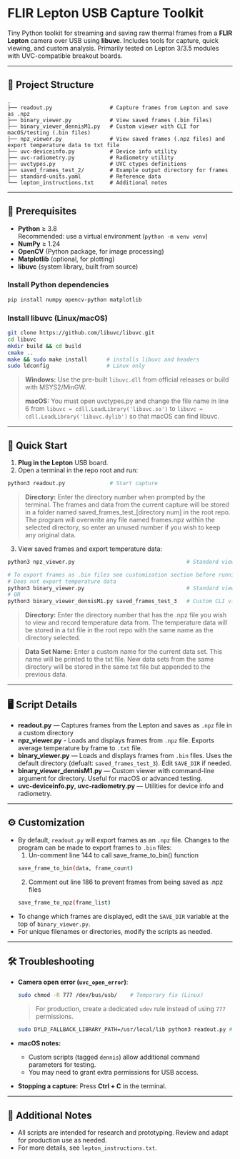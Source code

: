 # FLIR Lepton USB Capture Toolkit

Tiny Python toolkit for streaming and saving raw thermal frames from a **FLIR Lepton** camera over USB using **libuvc**. Includes tools for capture, quick viewing, and custom analysis. Primarily tested on Lepton 3/3.5 modules with UVC-compatible breakout boards.

---

## 📁 Project Structure

```
.
├── readout.py                  # Capture frames from Lepton and save as .npz
├── binary_viewer.py            # View saved frames (.bin files)
├── binary_viewer_dennisM1.py   # Custom viewer with CLI for macOS/testing (.bin files)
├── npz_viewer.py               # View saved frames (.npz files) and export temperature data to txt file
├── uvc-deviceinfo.py           # Device info utility
├── uvc-radiometry.py           # Radiometry utility
├── uvctypes.py                 # UVC ctypes definitions
├── saved_frames_test_2/        # Example output directory for frames
├── standard-units.yaml         # Reference data
└── lepton_instructions.txt     # Additional notes
```

---

## 🔧 Prerequisites

- **Python** ≥ 3.8  
  Recommended: use a virtual environment (`python -m venv venv`)
- **NumPy** ≥ 1.24
- **OpenCV** (Python package, for image processing)
- **Matplotlib** (optional, for plotting)
- **libuvc** (system library, built from source)

### Install Python dependencies

```bash
pip install numpy opencv-python matplotlib
```

### Install libuvc (Linux/macOS)

```bash
git clone https://github.com/libuvc/libuvc.git
cd libuvc
mkdir build && cd build
cmake ..
make && sudo make install      # installs libuvc and headers
sudo ldconfig                  # Linux only
```

> **Windows:** Use the pre-built `libuvc.dll` from official releases or build with MSYS2/MinGW.
>
> **macOS:** You must open uvctypes.py and change the file name in line 6 from `libuvc = cdll.LoadLibrary('libuvc.so')` to `libuvc = cdll.LoadLibrary('libuvc.dylib')` so that macOS can find libuvc.

---

## 🚀 Quick Start

1. **Plug in the Lepton** USB board.
2. Open a terminal in the repo root and run:

```bash
python3 readout.py              # Start capture
```
> **Directory:** Enter the directory number when prompted by the terminal. The frames and data from the current capture will be stored in a folder named saved_frames_test_[directory num] in the root repo. The program will overwrite any file named frames.npz within the selected directory, so enter an unused number if you wish to keep any original data. 

3. View saved frames and export temperature data:

```bash
python3 npz_viewer.py                                   # Standard viewer for .npz files

# To export frames as .bin files see customization section before running these commands
# Does not export temperature data
python3 binary_viewer.py                                # Standard viewer for .bin files (uses default save dir)
# OR
python3 binary_viewer_dennisM1.py saved_frames_test_3   # Custom CLI viewer for .bin files (macOS/testing)
```
> **Directory:** Enter the directory number that has the .npz file you wish to view and record temperature data from. The temperature data will be stored in a txt file in the root repo with the same name as the directory selected. 

> **Data Set Name:** Enter a custom name for the current data set. This name will be printed to the txt file. New data sets from the same directory will be stored in the same txt file but appended to the previous data.
---

## 🖥️ Script Details

- **readout.py** — Captures frames from the Lepton and saves as `.npz` file in a custom directory
- **npz_viewer.py** - Loads and displays frames from `.npz` file. Exports average temperature by frame to `.txt` file.
- **binary_viewer.py** — Loads and displays frames from `.bin` files. Uses the default directory (defualt: `saved_frames_test_3`). Edit `SAVE_DIR` if needed.
- **binary_viewer_dennisM1.py** — Custom viewer with command-line argument for directory. Useful for macOS or advanced testing.
- **uvc-deviceinfo.py**, **uvc-radiometry.py** — Utilities for device info and radiometry.

---

## ⚙️ Customization
- By default, `readout.py` will export frames as an `.npz` file. Changes to the program can be made to export frames to `.bin` files:
    1. Un-comment line 144 to call save_frame_to_bin() function
    ```bash
    save_frame_to_bin(data, frame_count)
    ```
    2. Comment out line 186 to prevent frames from being saved as .npz files
    ```bash
    save_frame_to_npz(frame_list)
    ```
- To change which frames are displayed, edit the `SAVE_DIR` variable at the top of `binary_viewer.py`.
- For unique filenames or directories, modify the scripts as needed.

---

## 🛠️ Troubleshooting

- **Camera open error (`uvc_open_error`)**:
  ```bash
  sudo chmod -R 777 /dev/bus/usb/    # Temporary fix (Linux)
  ```
  > For production, create a dedicated `udev` rule instead of using `777` permissions.

  ```bash
  sudo DYLD_FALLBACK_LIBRARY_PATH=/usr/local/lib python3 readout.py # macOS fix- tells macOs dynamic linker where to find uvc libraries if initial search is unsuccessful
  ```

- **macOS notes:**
  - Custom scripts (tagged `dennis`) allow additional command parameters for testing.
  - You may need to grant extra permissions for USB access.

- **Stopping a capture:** Press **Ctrl + C** in the terminal.

---

## 📄 Additional Notes

- All scripts are intended for research and prototyping. Review and adapt for production use as needed.
- For more details, see `lepton_instructions.txt`.
